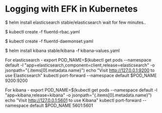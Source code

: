 # Logging with EFK in Kubernetes

$ helm install elasticsearch stable/elasticsearch 
wait for few minutes..

$ kubectl create -f fluentd-rbac.yaml

$ kubectl create -f fluentd-daemonset.yaml

$ helm install kibana stable/kibana -f kibana-values.yaml

For elasticsearch - 
export POD_NAME=$(kubectl get pods --namespace default -l "app=elasticsearch,component=client,release=elasticsearch" -o jsonpath="{.items[0].metadata.name}")
echo "Visit http://127.0.0.1:9200 to use Elasticsearch"
kubectl port-forward --namespace default $POD_NAME 9200:9200

For kibana - 
export POD_NAME=$(kubectl get pods --namespace default -l "app=kibana,release=kibana" -o jsonpath="{.items[0].metadata.name}")
echo "Visit http://127.0.0.1:5601 to use Kibana"
kubectl port-forward --namespace default $POD_NAME 5601:5601